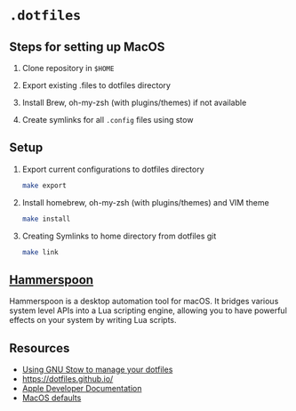 # `.dotfiles`

## Steps for setting up MacOS

1. Clone repository in `$HOME`

2. Export existing .files to dotfiles directory

3. Install Brew, oh-my-zsh (with plugins/themes) if not available

4. Create symlinks for all `.config` files using stow

## Setup

1. Export current configurations to dotfiles directory

    ```bash
    make export
    ```

2. Install homebrew, oh-my-zsh (with plugins/themes) and VIM theme

    ```bash
    make install
    ```

3. Creating Symlinks to home directory from dotfiles git

    ```bash
    make link
    ```

## [Hammerspoon](https://www.hammerspoon.org/)

Hammerspoon is a desktop automation tool for macOS. It bridges various system level APIs into a Lua scripting engine, allowing you to have powerful effects on your system by writing Lua scripts.

## Resources

- [Using GNU Stow to manage your dotfiles](http://brandon.invergo.net/news/2012-05-26-using-gnu-stow-to-manage-your-dotfiles.html)
- <https://dotfiles.github.io/>
- [Apple Developer Documentation](https://developer.apple.com/documentation/devicemanagement)
- [MacOS defaults](https://macos-defaults.com/)
